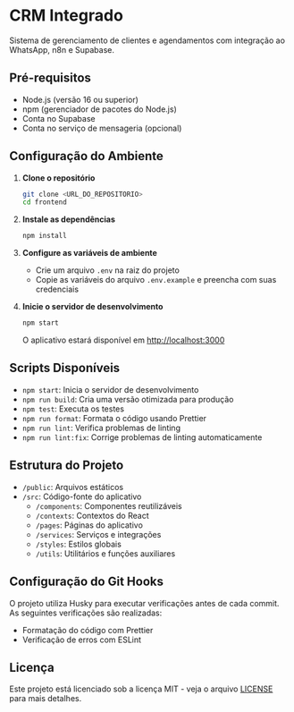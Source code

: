 # CRM Integrado

Sistema de gerenciamento de clientes e agendamentos com integração ao WhatsApp, n8n e Supabase.

## Pré-requisitos

- Node.js (versão 16 ou superior)
- npm (gerenciador de pacotes do Node.js)
- Conta no Supabase
- Conta no serviço de mensageria (opcional)

## Configuração do Ambiente

1. **Clone o repositório**
   ```bash
   git clone <URL_DO_REPOSITORIO>
   cd frontend
   ```

2. **Instale as dependências**
   ```bash
   npm install
   ```

3. **Configure as variáveis de ambiente**
   - Crie um arquivo `.env` na raiz do projeto
   - Copie as variáveis do arquivo `.env.example` e preencha com suas credenciais

4. **Inicie o servidor de desenvolvimento**
   ```bash
   npm start
   ```
   O aplicativo estará disponível em [http://localhost:3000](http://localhost:3000)

## Scripts Disponíveis

- `npm start`: Inicia o servidor de desenvolvimento
- `npm run build`: Cria uma versão otimizada para produção
- `npm test`: Executa os testes
- `npm run format`: Formata o código usando Prettier
- `npm run lint`: Verifica problemas de linting
- `npm run lint:fix`: Corrige problemas de linting automaticamente

## Estrutura do Projeto

- `/public`: Arquivos estáticos
- `/src`: Código-fonte do aplicativo
  - `/components`: Componentes reutilizáveis
  - `/contexts`: Contextos do React
  - `/pages`: Páginas do aplicativo
  - `/services`: Serviços e integrações
  - `/styles`: Estilos globais
  - `/utils`: Utilitários e funções auxiliares

## Configuração do Git Hooks

O projeto utiliza Husky para executar verificações antes de cada commit. As seguintes verificações são realizadas:

- Formatação do código com Prettier
- Verificação de erros com ESLint

## Licença

Este projeto está licenciado sob a licença MIT - veja o arquivo [LICENSE](LICENSE) para mais detalhes.
